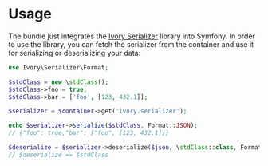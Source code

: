 # Usage

The bundle just integrates the [Ivory Serializer](https://github.com/egeloen/ivory-serializer) library into Symfony.
In order to use the library, you can fetch the serializer from the container and use it for serializing or 
deserializing your data:

``` php
use Ivory\Serializer\Format;

$stdClass = new \stdClass();
$stdClass->foo = true;
$stdClass->bar = ['foo', [123, 432.1]];

$serializer = $container->get('ivory.serializer');

echo $serializer->serialize($stdClass, Format::JSON);
// {"foo": true,"bar": ["foo", [123, 432.1]]}

$deserialize = $serializer->deserialize($json, \stdClass::class, Format::JSON);
// $deserialize == $stdClass
```
